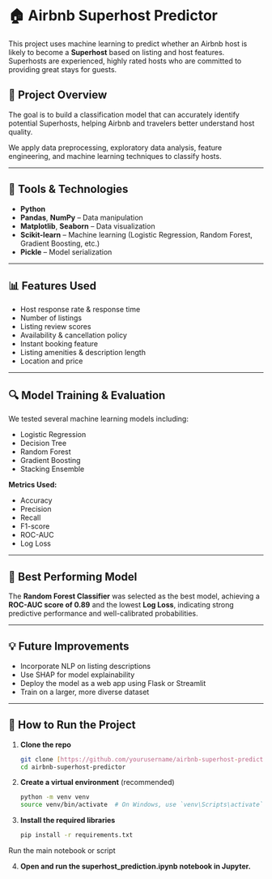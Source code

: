 # 🏠 Airbnb Superhost Predictor

This project uses machine learning to predict whether an Airbnb host is likely to become a **Superhost** based on listing and host features. Superhosts are experienced, highly rated hosts who are committed to providing great stays for guests.

## 📌 Project Overview

The goal is to build a classification model that can accurately identify potential Superhosts, helping Airbnb and travelers better understand host quality.

We apply data preprocessing, exploratory data analysis, feature engineering, and machine learning techniques to classify hosts.

---

## 🔧 Tools & Technologies

- **Python**
- **Pandas**, **NumPy** – Data manipulation
- **Matplotlib**, **Seaborn** – Data visualization
- **Scikit-learn** – Machine learning (Logistic Regression, Random Forest, Gradient Boosting, etc.)
- **Pickle** – Model serialization

---

## 📊 Features Used

- Host response rate & response time
- Number of listings
- Listing review scores
- Availability & cancellation policy
- Instant booking feature
- Listing amenities & description length
- Location and price


---

## 🔍 Model Training & Evaluation

We tested several machine learning models including:

- Logistic Regression
- Decision Tree
- Random Forest
- Gradient Boosting
- Stacking Ensemble

**Metrics Used:**
- Accuracy
- Precision
- Recall
- F1-score
- ROC-AUC
- Log Loss

---

## 🧠 Best Performing Model

The **Random Forest Classifier** was selected as the best model, achieving a **ROC-AUC score of 0.89** and the lowest **Log Loss**, indicating strong predictive performance and well-calibrated probabilities.

---

## 💡 Future Improvements

- Incorporate NLP on listing descriptions
- Use SHAP for model explainability
- Deploy the model as a web app using Flask or Streamlit
- Train on a larger, more diverse dataset

---

## 🚀 How to Run the Project

1. **Clone the repo**
   ```bash
   git clone [https://github.com/yourusername/airbnb-superhost-predictor.git](https://github.com/yourusername/airbnb-superhost-predictor.git)
   cd airbnb-superhost-predictor
2. **Create a virtual environment** (recommended)
   ```bash
   python -m venv venv
   source venv/bin/activate  # On Windows, use `venv\Scripts\activate`
3. **Install the required libraries**
   ```bash
   pip install -r requirements.txt
  Run the main notebook or script

4. **Open and run the superhost_prediction.ipynb notebook in Jupyter.**



   
